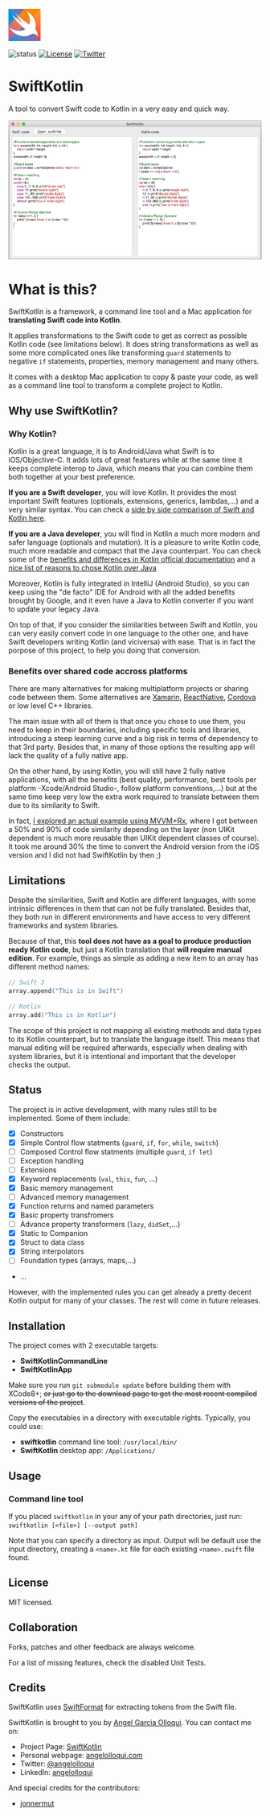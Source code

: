 ![](Assets/logo_small.png)

![status](https://travis-ci.org/angelolloqui/SwiftKotlin.svg?branch=develop)
[![License](https://img.shields.io/badge/license-MIT-lightgrey.svg?maxAge=2592000)](https://opensource.org/licenses/MIT)
[![Twitter](https://img.shields.io/badge/twitter-@angelolloqui-blue.svg?maxAge=2592000)](http://twitter.com/angelolloqui)

# SwiftKotlin

A tool to convert Swift code to Kotlin in a very easy and quick way.

![](Assets/screenshot.png)

# What is this?

SwiftKotlin is a framework, a command line tool and a Mac application for **translating Swift code into Kotlin**.

It applies transformations to the Swift code to get as correct as possible Kotlin code (see limitations below). It does string transformations as well as some more complicated ones like transforming `guard` statements to negative `if` statements, properties, memory management and many others.

It comes with a desktop Mac application to copy & paste your code, as well as a command line tool to transform a complete project to Kotlin.


## Why use SwiftKotlin?

### Why Kotlin?
Kotlin is a great language, it is to Android/Java what Swift is to iOS/Objective-C. It adds lots of great features while at the same time it keeps complete interop to Java, which means that you can combine them both together at your best preference. 

**If you are a Swift developer**, you will love Kotlin. It provides the most important Swift features (optionals, extensions, generics, lambdas,...) and a very similar syntax. You can check a [side by side comparison of Swift and Kotlin here](https://nilhcem.github.io/swift-is-like-kotlin/).

**If you are a Java developer**, you will find in Kotlin a much more modern and safer language (optionals and mutation). It is a pleasure to write Kotlin code, much more readable and compact that the Java counterpart. You can check some of the [benefits and differences in Kotlin official documentation](https://kotlinlang.org/docs/reference/comparison-to-java.html) and a [nice list of reasons to chose Kotlin over Java](https://medium.freecodecamp.com/why-kotlin-is-my-next-programming-language-c25c001e26e3#.hjam7bscd)

Moreover, Kotlin is fully integrated in IntelliJ (Android Studio), so you can keep using the "de facto" IDE for Android with all the added benefits brought by Google, and it even have a Java to Kotlin converter if you want to update your legacy Java.

On top of that, if you consider the similarities between Swift and Kotlin, you can very easily convert code in one language to the other one, and have Swift developers writing Kotlin (and viciversa) with ease. That is in fact the porpose of this project, to help you doing that conversion.


### Benefits over shared code accross platforms
There are many alternatives for making multiplatform projects or sharing code between them. Some alternatives are [Xamarin](https://www.xamarin.com/), [ReactNative](https://facebook.github.io/react-native/), [Cordova](https://cordova.apache.org/) or low level C++ libraries.

The main issue with all of them is that once you chose to use them, you need to keep in their boundaries, including specific tools and libraries, introducing a steep learning curve and a big risk in terms of dependency to that 3rd party. Besides that, in many of those options the resulting app will lack the quality of a fully native app.

On the other hand, by using Kotlin, you will still have 2 fully native applications, with all the benefits (best quality, performance, best tools per platform -Xcode/Android Studio-, follow platform conventions,...) but at the same time keep very low the extra work required to translate between them due to its similarity to Swift. 

In fact, [I explored an actual example using MVVM+Rx](http://angelolloqui.com/blog/38-Swift-vs-Kotlin-for-real-iOS-Android-apps), where I got between a 50% and 90% of code similarity depending on the layer (non UIKit dependent is much more reusable than UIKit dependent classes of course). It took me around 30% the time to convert the Android version from the iOS version and I did not had SwiftKotlin by then ;)


## Limitations
Despite the similarities, Swift and Kotlin are different languages, with some intrinsic differences in them that can not be fully translated. Besides that, they both run in different environments and have access to very different frameworks and system libraries.

Because of that, this **tool does not have as a goal to produce production ready Kotlin code**, but just a Kotlin translation that **will require manual edition**. For example, things as simple as adding a new item to an array has different method names:

```swift
// Swift 3
array.append("This is in Swift")
```
```kotlin
// Kotlin
array.add("This is in Kotlin")
```

The scope of this project is not mapping all existing methods and data types to its Kotlin counterpart, but to translate the language itself. This means that manual editing will be required afterwards, especially when dealing with system libraries, but it is intentional and important that the developer checks the output.


## Status
The project is in active development, with many rules still to be implemented. Some of them include:

- [x] Constructors
- [x] Simple Control flow statments (`guard`, `if`, `for`, `while`, `switch`)
- [ ] Composed Control flow statments (multiple `guard`, `if let`)
- [ ] Exception handling
- [ ] Extensions
- [x] Keyword replacements (`val`, `this`, `fun`, ...)
- [x] Basic memory management
- [ ] Advanced memory management
- [x] Function returns and named parameters
- [x] Basic property transfromers
- [ ] Advance property transformers (`lazy`, `didSet`,...)
- [x] Static to Companion
- [x] Struct to data class
- [x] String interpolators
- [ ] Foundation types (arrays, maps,...)
- ...

However, with the implemented rules you can get already a pretty decent Kotlin output for many of your classes. The rest will come in future releases.


## Installation
The project comes with 2 executable targets:

- **SwiftKotlinCommandLine**
- **SwiftKotlinApp**

Make sure you run `git submodule update` before building them with XCode8+; ~~or just go to the download page to get the most recent compiled versions of the project~~.

Copy the executables in a directory with executable rights. Typically, you could use:

- **swiftkotlin** command line tool: `/usr/local/bin/`
- **SwiftKotlin** desktop app: `/Applications/`

## Usage
### Command line tool
If you placed `swiftkotlin` in your any of your path directories, just run: `swiftkotlin [<file>] [--output path]`

Note that you can specify a directory as input. Output will be default use the input directory, creating a `<name>.kt` file for each existing `<name>.swift` file found. 


## License

MIT licensed.

## Collaboration

Forks, patches and other feedback are always welcome.

For a list of missing features, check the disabled Unit Tests.


## Credits

SwiftKotlin uses [SwiftFormat](https://github.com/nicklockwood/SwiftFormat/) for extracting tokens from the Swift file.

SwiftKotlin is brought to you by [Angel Garcia Olloqui](http://angelolloqui.com). You can contact me on:

- Project Page: [SwiftKotlin](https://github.com/angelolloqui/SwiftKotlin)
- Personal webpage: [angelolloqui.com](http://angelolloqui.com)
- Twitter: [@angelolloqui](http://twitter.com/angelolloqui)
- LinkedIn: [angelolloqui](http://www.linkedin.com/in/angelolloqui)

And special credits for the contributors:

- [jonnermut](https://github.com/jonnermut)

